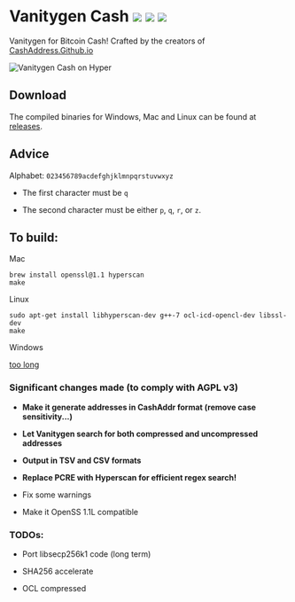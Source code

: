 # Vanitygen Cash ![](https://img.shields.io/badge/build-passing-brightgreen.svg) [![](https://img.shields.io/badge/download-click%20me!-blue.svg)](https://github.com/cashaddress/vanitygen-cash/releases) ![](https://img.shields.io/github/downloads/cashaddress/vanitygen-cash/total.svg)

Vanitygen for Bitcoin Cash! Crafted by the creators of [CashAddress.Github.io](https://cashaddress.github.io/)

![Vanitygen Cash on Hyper](https://user-images.githubusercontent.com/23437045/36631365-a126c57e-1987-11e8-9121-5a3da032d85d.png)

## Download

The compiled binaries for Windows, Mac and Linux can be found at [releases](https://github.com/cashaddress/vanitygen-cash/releases).

## Advice

Alphabet: `023456789acdefghjklmnpqrstuvwxyz`

- The first character must be `q`

- The second character must be either `p`, `q`, `r`, or `z`.

## To build:

Mac

    brew install openssl@1.1 hyperscan
    make

Linux

    sudo apt-get install libhyperscan-dev g++-7 ocl-icd-opencl-dev libssl-dev
    make

Windows

[too long](/INSTALL)

### Significant changes made (to comply with AGPL v3)

- **Make it generate addresses in CashAddr format (remove case sensitivity...)**

- **Let Vanitygen search for both compressed and uncompressed addresses**

- **Output in TSV and CSV formats**

- **Replace PCRE with Hyperscan for efficient regex search!**

- Fix some warnings

- Make it OpenSS 1.1L compatible

### TODOs:

- Port libsecp256k1 code (long term)

- SHA256 accelerate

- OCL compressed
